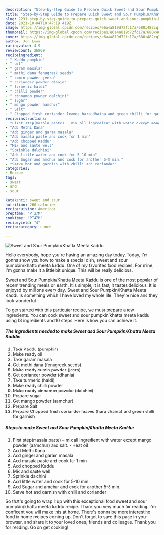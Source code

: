 ```yaml
---
description: "Step-by-Step Guide to Prepare Quick Sweet and Sour Pumpkin/Khatta Meeta Kaddu"
title: "Step-by-Step Guide to Prepare Quick Sweet and Sour Pumpkin/Khatta Meeta Kaddu"
slug: 2231-step-by-step-guide-to-prepare-quick-sweet-and-sour-pumpkin-khatta-meeta-kaddu
date: 2021-10-04T10:47:19.419Z
image: https://img-global.cpcdn.com/recipes/e6a4a819d72fc17a/680x482cq70/sweet-and-sour-pumpkinkhatta-meeta-kaddu-recipe-main-photo.jpg
thumbnail: https://img-global.cpcdn.com/recipes/e6a4a819d72fc17a/680x482cq70/sweet-and-sour-pumpkinkhatta-meeta-kaddu-recipe-main-photo.jpg
cover: https://img-global.cpcdn.com/recipes/e6a4a819d72fc17a/680x482cq70/sweet-and-sour-pumpkinkhatta-meeta-kaddu-recipe-main-photo.jpg
author: Jon Luna
ratingvalue: 4.9
reviewcount: 26809
recipeingredient:
- " Kaddu pumpkin"
- " oil"
- " garam masala"
- " methi dana fenugreek seeds"
- " cumin powder jeera"
- " coriander powder dhania"
- " turmeric haldi"
- " chilli powder"
- " cinnamon powder dalchini"
- " sugar"
- " mango powder aamchur"
- " Salt"
- " Chopped fresh coriander leaves hara dhaina and green chilli for garnish"
recipeinstructions:
- "First step(masala paste) – mix all ingredient with water except mango powder (aamchur) and salt. Heat oil"
- "Add Methi Dana"
- "Add ginger and garam masala"
- "Add masala paste and cook for 1 min"
- "Add chopped Kaddu"
- "Mix and saute well"
- "Sprinkle dalchini"
- "Add little water and cook for 5-10 min"
- "Add Sugar and amchur and cook for another 5-8 min."
- "Serve hot and garnish with chilli and coriander"
categories:
- Recipe
tags:
- sweet
- and
- sour

katakunci: sweet and sour 
nutrition: 260 calories
recipecuisine: American
preptime: "PT27M"
cooktime: "PT47M"
recipeyield: "4"
recipecategory: Lunch

---
```



![Sweet and Sour Pumpkin/Khatta Meeta Kaddu](https://img-global.cpcdn.com/recipes/e6a4a819d72fc17a/680x482cq70/sweet-and-sour-pumpkinkhatta-meeta-kaddu-recipe-main-photo.jpg)

Hello everybody, hope you're having an amazing day today. Today, I'm gonna show you how to make a special dish, sweet and sour pumpkin/khatta meeta kaddu. One of my favorites food recipes. For mine, I'm gonna make it a little bit unique. This will be really delicious.

Sweet and Sour Pumpkin/Khatta Meeta Kaddu is one of the most popular of recent trending meals on earth. It is simple, it is fast, it tastes delicious. It is enjoyed by millions every day. Sweet and Sour Pumpkin/Khatta Meeta Kaddu is something which I have loved my whole life. They're nice and they look wonderful.




To get started with this particular recipe, we must prepare a few ingredients. You can cook sweet and sour pumpkin/khatta meeta kaddu using 13 ingredients and 10 steps. Here is how you can achieve it.

<!--inarticleads1-->

##### The ingredients needed to make Sweet and Sour Pumpkin/Khatta Meeta Kaddu:

1. Take  Kaddu (pumpkin)
1. Make ready  oil
1. Take  garam masala
1. Get  methi dana (fenugreek seeds)
1. Make ready  cumin powder (jeera)
1. Get  coriander powder (dhania)
1. Take  turmeric (haldi)
1. Make ready  chilli powder
1. Make ready  cinnamon powder (dalchini)
1. Prepare  sugar
1. Get  mango powder (aamchur)
1. Prepare  Salt
1. Prepare  Chopped fresh coriander leaves (hara dhaina) and green chilli for garnish




<!--inarticleads2-->

##### Steps to make Sweet and Sour Pumpkin/Khatta Meeta Kaddu:

1. First step(masala paste) – mix all ingredient with water except mango powder (aamchur) and salt. - Heat oil
1. Add Methi Dana
1. Add ginger and garam masala
1. Add masala paste and cook for 1 min
1. Add chopped Kaddu
1. Mix and saute well
1. Sprinkle dalchini
1. Add little water and cook for 5-10 min
1. Add Sugar and amchur and cook for another 5-8 min.
1. Serve hot and garnish with chilli and coriander




So that's going to wrap it up with this exceptional food sweet and sour pumpkin/khatta meeta kaddu recipe. Thank you very much for reading. I'm confident you will make this at home. There's gonna be more interesting food in home recipes coming up. Don't forget to save this page in your browser, and share it to your loved ones, friends and colleague. Thank you for reading. Go on get cooking!
